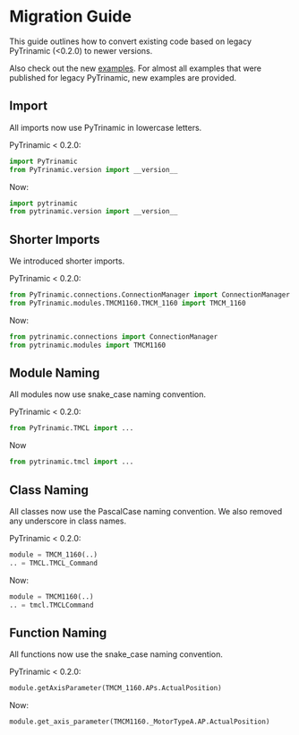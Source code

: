 # Migration Guide

This guide outlines how to convert existing code based on legacy PyTrinamic (<0.2.0) to newer versions.  

Also check out the new [examples](https://github.com/trinamic/PyTrinamic/tree/master/examples).
For almost all examples that were published for legacy PyTrinamic, new examples are provided.

## Import

All imports now use PyTrinamic in lowercase letters.

PyTrinamic < 0.2.0:

```py
import PyTrinamic
from PyTrinamic.version import __version__
```

Now:

```py
import pytrinamic
from pytrinamic.version import __version__
```


## Shorter Imports

We introduced shorter imports.

PyTrinamic < 0.2.0:

```py
from PyTrinamic.connections.ConnectionManager import ConnectionManager
from PyTrinamic.modules.TMCM1160.TMCM_1160 import TMCM_1160
```

Now:

```py
from pytrinamic.connections import ConnectionManager
from pytrinamic.modules import TMCM1160
```

## Module Naming

All modules now use snake_case naming convention.

PyTrinamic < 0.2.0:

```py
from PyTrinamic.TMCL import ...
```

Now
```py
from pytrinamic.tmcl import ...
```

## Class Naming

All classes now use the PascalCase naming convention.
We also removed any underscore in class names.

PyTrinamic < 0.2.0:

```py
module = TMCM_1160(..)
.. = TMCL.TMCL_Command
```

Now:

```py
module = TMCM1160(..)
.. = tmcl.TMCLCommand
```

## Function Naming

All functions now use the snake_case naming convention.

PyTrinamic < 0.2.0:

```py
module.getAxisParameter(TMCM_1160.APs.ActualPosition)
```

Now:

```py
module.get_axis_parameter(TMCM1160._MotorTypeA.AP.ActualPosition)
```
